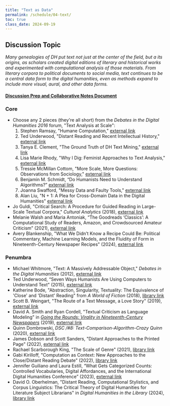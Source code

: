 ```yaml
---
title: "Text as Data"
permalink: /schedule/04-text/
toc: true
class_date: 2024-09-19
---
```


## Discussion Topic

_Many genealogies of DH put text not just at the center of the field, but a its origins, as scholars created digital editions of literary and historical works and experimented with computational analysis of those materials. From literary corpora to political documents to social media, text continues to be a central data form to the digital humanities, even as methods expand to include more visual, aural, and other data forms._

#### [Discussion Prep and Collaborative Notes Document](https://docs.google.com/document/d/1NaGiAvhIR08hGi_WQW0xqpLRHIQTSgZ1D8OBSTIggSo/edit?usp=sharing)

### Core

+ Choose any 2 pieces (they're all short) from the _Debates in the Digital Humanities 2016_ forum, "Text Analysis at Scale":
    1. Stephen Ramsay, "Humane Computation," [external link](https://dhdebates.gc.cuny.edu/read/untitled/section/dad4c720-feb7-4999-bc5f-fee769c7bfbc#ch43)
    2. Ted Underwood, "Distant Reading and Recent Intellectual History," [external link](https://dhdebates.gc.cuny.edu/read/untitled/section/3b96956c-aab2-4037-9894-dc4ff9aa1ec5#ch44)
    3. Tanya E. Clement, "The Ground Truth of DH Text Mining," [external link](https://dhdebates.gc.cuny.edu/read/untitled/section/ef78ddc7-4087-4bb3-b192-16724631a172#ch45)
    4. Lisa Marie Rhody, "Why I Dig: Feminist Approaches to Text Analysis," [external link](https://dhdebates.gc.cuny.edu/read/untitled/section/508c8664-15c8-4262-a72a-e49299873d11#ch46)
    5. Tressie McMillan Cottom, "More Scale, More Questions: Observations from Sociology," [external link](https://dhdebates.gc.cuny.edu/read/untitled/section/55e48b34-543a-41f7-97c9-8c8643bf8844#ch47)
    6. Benjamin M. Schmidt, “Do Humanists Need to Understand Algorithms?” [external link](https://dhdebates.gc.cuny.edu/read/untitled/section/557c453b-4abb-48ce-8c38-a77e24d3f0bd#ch48)
    7. Joanna Swafford, "Messy Data and Faulty Tools," [external link](https://dhdebates.gc.cuny.edu/read/untitled/section/7e0afe14-e266-4359-aa4a-5dff02735e8b#ch49)
    8. Alan Liu, "N + 1: A Plea for Cross-Domain Data in the Digital Humanities" [external link](https://dhdebates.gc.cuny.edu/read/untitled/section/d7f3fec8-4b39-4269-91c5-536a9bf25355#ch50)
+ Jo Guldi, "Critical Search: A Procedure for Guided Reading in Large-Scale Textual Corpora," _Cultural Analytics_ (2018), [external link](https://culturalanalytics.org/article/11028)
+ Melanie Walsh and Maria Antoniak, “The Goodreads ‘Classics’: A Computational Study of Readers, Amazon, and Crowdsourced Amateur Criticism” (2021), [external link](https://post45.org/2021/04/the-goodreads-classics-a-computational-study-of-readers-amazon-and-crowdsourced-amateur-criticism/)
+ Avery Blankenship, "What We Didn’t Know a Recipe Could Be: Political Commentary, Machine Learning Models, and the Fluidity of Form in Nineteenth-Century Newspaper Recipes" (2024), [external link](https://culturalanalytics.org/article/115371-what-we-didn-t-know-a-recipe-could-be-political-commentary-machine-learning-models-and-the-fluidity-of-form-in-nineteenth-century-newspaper-recipe)

### Penumbra

+ Michael Whitmore, "Text: A Massively Addressable Object," _Debates in the Digital Humanities_ (2012), [external link](https://dhdebates.gc.cuny.edu/read/untitled-88c11800-9446-469b-a3be-3fdb36bfbd1e/section/402e7e9a-359b-4b11-8386-a1b48e40425a#p4b3)
+ Ted Underwood,  “Seven Ways Humanists Are Using Computers to Understand Text" (2015), [external link](https://tedunderwood.com/2015/06/04/seven-ways-humanists-are-using-computers-to-understand-text/) 
+ Katherine Bode, "Abstraction, Singularity, Textuality: The Equivalence of 'Close' and 'Distant' Reading" from _A World of Fiction_ (2018), [library link](https://www-jstor-org.proxy2.library.illinois.edu/stable/j.ctvdtpj1d.5?seq=3#metadata_info_tab_contents)
+ Scott B. Weingart, "The Route of a Text Message, a Love Story" (2019), [external link](https://www.vice.com/en_us/article/kzdn8n/the-route-of-a-text-message-a-love-story)
+ David A. Smith and Ryan Cordell, "Textual Criticism as Language Modeling" in [_Going the Rounds: Virality in Nineteenth-Century Newspapers_](https://manifold.umn.edu/projects/going-the-rounds) (2019), [external link](https://manifold.umn.edu/read/untitled-883630b9-c054-44e1-91db-d053a7106ecb/section/ea1f849a-bac1-4e9d-85f4-149d0083a6a4)
+ Quinn Dombrowski, _DSC /#8: Text-Comparison-Algorithm-Crazy Quinn_ (2020), [external link](https://datasittersclub.github.io/site/dsc8.html)
+ James Dobson and Scott Sanders, "Distant Approaches to the Printed Page" (2022), [external link](https://www.digitalstudies.org/article/id/8107/)
+ Rachael Scarborough King, "The Scale of Genre" (2021), [library link](https://muse-jhu-edu.proxy2.library.illinois.edu/article/802091)
+ Gabi Kirilloff, "Computation as Context: New Approaches to the Close/Distant Reading Debate" (2022), [library link](https://muse-jhu-edu.proxy2.library.illinois.edu/article/844432)
+ Jennifer Guiliano and Laura Estill, “What Gets Categorized Counts: Controlled Vocabularies, Digital Affordances, and the International Digital Humanities Conference” (2023), [external link](https://doi.org/10.1093/llc/fqac091)
+ David O. Oberhelman, "Distant Reading, Computational Stylistics, and Corpus Linguistics: The Critical Theory of Digital Humanities for Literature Subject Librarians" in _Digital Humanities in the Library_ (2024), [library link](https://ebookcentral.proquest.com/lib/uiuc/reader.action?docID=31260945&ppg=20) 